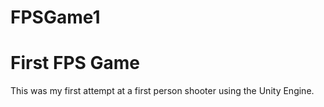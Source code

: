 # FPSGame1
# First FPS Game
This was my first attempt at a first person shooter using the Unity Engine. 

